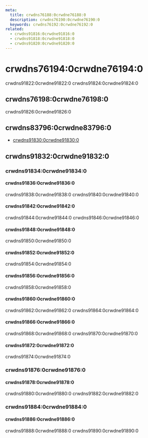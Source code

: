 ```yaml
---
meta:
  title: crwdns76188:0crwdne76188:0
  description: crwdns76190:0crwdne76190:0
  keywords: crwdns76192:0crwdne76192:0
related:
  - crwdns91816:0crwdne91816:0
  - crwdns91818:0crwdne91818:0
  - crwdns91820:0crwdne91820:0
---
```


# crwdns76194:0crwdne76194:0

crwdns91822:0crwdne91822:0 crwdns91824:0crwdne91824:0

<entry-ad />

## crwdns76198:0crwdne76198:0

crwdns91826:0crwdne91826:0

<usage name="v-file-input" />

## crwdns83796:0crwdne83796:0

- [crwdns91830:0crwdne91830:0](crwdns91828:0crwdne91828:0)

## crwdns91832:0crwdne91832:0

### crwdns91834:0crwdne91834:0

#### crwdns91836:0crwdne91836:0

crwdns91838:0crwdne91838:0 crwdns91840:0crwdne91840:0

<example file="v-file-input/prop-accept" />

#### crwdns91842:0crwdne91842:0

crwdns91844:0crwdne91844:0 crwdns91846:0crwdne91846:0

<example file="v-file-input/prop-chips" />

#### crwdns91848:0crwdne91848:0

crwdns91850:0crwdne91850:0

<example file="v-file-input/prop-counter" />

#### crwdns91852:0crwdne91852:0

crwdns91854:0crwdne91854:0

<example file="v-file-input/prop-dense" />

#### crwdns91856:0crwdne91856:0

crwdns91858:0crwdne91858:0

<example file="v-file-input/prop-multiple" />

#### crwdns91860:0crwdne91860:0

crwdns91862:0crwdne91862:0 crwdns91864:0crwdne91864:0

<example file="v-file-input/prop-prepend-icon" />

#### crwdns91866:0crwdne91866:0

crwdns91868:0crwdne91868:0 crwdns91870:0crwdne91870:0

<example file="v-file-input/prop-show-size" />

#### crwdns91872:0crwdne91872:0

crwdns91874:0crwdne91874:0

<example file="v-file-input/prop-validation" />

### crwdns91876:0crwdne91876:0

#### crwdns91878:0crwdne91878:0

crwdns91880:0crwdne91880:0 crwdns91882:0crwdne91882:0

<example file="v-file-input/slot-selection" />

### crwdns91884:0crwdne91884:0

#### crwdns91886:0crwdne91886:0

crwdns91888:0crwdne91888:0 crwdns91890:0crwdne91890:0

<example file="v-file-input/misc-complex-selection" />

<backmatter />
